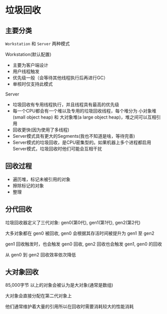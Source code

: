 # 垃圾回收

## 主要分类
`Workstation` 和 `Server` 两种模式

Workstation(默认配置) 
*   主要为客户端设计
*   用户线程触发
*   优先级一般（会等待其他线程执行后再进行GC）
*   单核时仅支持此模式

Server
* 垃圾回收有专用线程执行，并且线程具有最高的优先级
* 每一个CPU都会有一个堆以及专用的垃圾回收线程，每个堆分为 小对象堆(small object heap) 和 大对象堆(a large object heap)，堆之间可以互相引用
* 回收更快(因为使用了多线程)
* Server模式具有更大的Segments(我也不知道是啥，等待完善)
* Server模式的垃圾回收，是CPU密集型的。如果机器上多个进程都启用Server模式，垃圾回收时他们可能会互相干扰

## 回收过程
* 遍历堆，标记未被引用的对象
* 擦除标记的对象
* 整理

## 分代回收
垃圾回收器定义了三代对象: gen0(第0代), gen1(第1代), gen2(第2代)

大多对象都在 gen0  被回收, gen0 会根据其存活时间被提升为 gen1 至 gen2

gen1 回收触发时，也会触发 gen0 回收, gen2 回收也会触发 gen1, gen0 的回收

从 gen0 到 gen2 回收效率依次降低

## 大对象回收
85,000字节 以上的对象会被认为是大对象(通常是数组)

大对象会直接分配在第二代对象上

他们通常维护着大量的引用所以在回收时需要消耗较大的性能消耗
